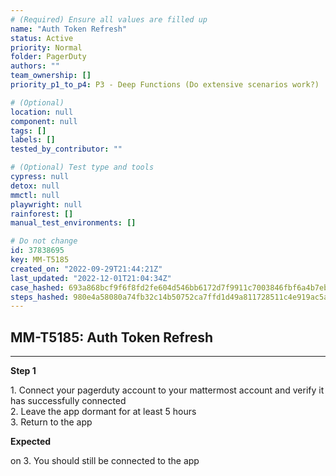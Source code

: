 ```yaml
---
# (Required) Ensure all values are filled up
name: "Auth Token Refresh"
status: Active
priority: Normal
folder: PagerDuty
authors: ""
team_ownership: []
priority_p1_to_p4: P3 - Deep Functions (Do extensive scenarios work?)

# (Optional)
location: null
component: null
tags: []
labels: []
tested_by_contributor: ""

# (Optional) Test type and tools
cypress: null
detox: null
mmctl: null
playwright: null
rainforest: []
manual_test_environments: []

# Do not change
id: 37838695
key: MM-T5185
created_on: "2022-09-29T21:44:21Z"
last_updated: "2022-12-01T21:04:34Z"
case_hashed: 693a868bcf9f6f8fd2fe604d546bb6172d7f9911c7003846fbf6a4b7ebf2c1c93b9f550459cb135e8557a35eca78eb5a
steps_hashed: 980e4a58080a74fb32c14b50752ca7ffd1d49a811728511c4e919ac5afb8265e3e58c11fb3a00943841981b1b730d578
---
```


<!-- (Auto-generated) Based on frontmatter's "key" and "name" -->

## MM-T5185: Auth Token Refresh

---

**Step 1**

1\. Connect your pagerduty account to your mattermost account and verify it has successfully connected\
2\. Leave the app dormant for at least 5 hours\
3\. Return to the app

**Expected**

on 3. You should still be connected to the app
